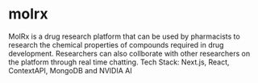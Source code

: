 # molrx
MolRx is a drug research platform that can be used by pharmacists to research the chemical properties of compounds required in drug development. Researchers can also collborate with other researchers on the platform through real time chatting. Tech Stack: Next.js, React, ContextAPI, MongoDB and NVIDIA AI
